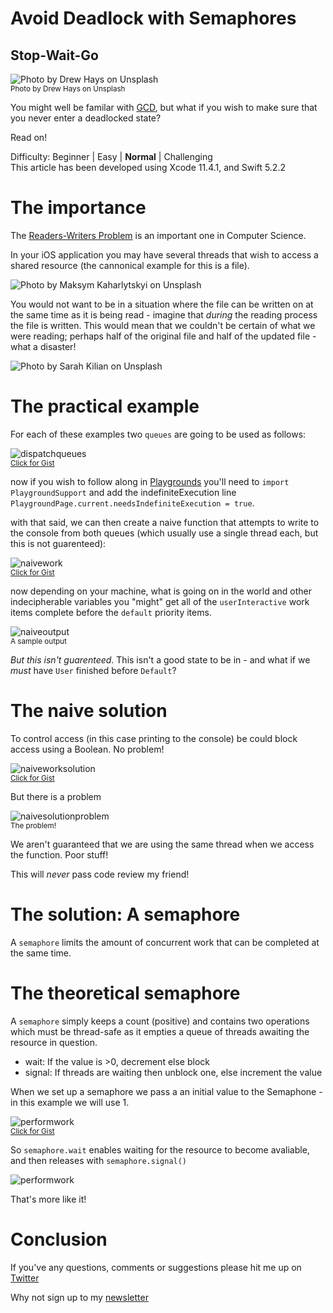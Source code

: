 # Avoid Deadlock with Semaphores
## Stop-Wait-Go


![Photo by Drew Hays on Unsplash](0*z4aBupDI_gf6M0uO.jpeg)<br/>
<sub>Photo by Drew Hays on Unsplash<sub>

You might well be familar with [GCD](https://medium.com/swift-coding/concurrency-and-grand-central-dispatch-in-swift-gcd-f0ae063973c2), but what if you wish to make sure that you never enter a deadlocked state?

Read on!

Difficulty: Beginner | Easy | **Normal** | Challenging<br/>
This article has been developed using Xcode 11.4.1, and Swift 5.2.2

# The importance
The [Readers-Writers Problem](https://medium.com/@stevenpcurtis.sc/the-readers-writers-problem-995a2a89d0ab
) is an important one in Computer Science.

In your iOS application you may have several threads that wish to access a shared resource (the cannonical example for this is a file).

![Photo by Maksym Kaharlytskyi on Unsplash](maksym-kaharlytskyi-Q9y3LRuuxmg-unsplash.jpg)

You would not want to be in a situation where the file can be written on at the same time as it is being read - imagine that *during* the reading process the file is written. This would mean that we couldn't be certain of what we were reading; perhaps half of the original file and half of the updated file - what a disaster!

![Photo by 
Sarah Kilian on Unsplash](photo-1555861496-0666c8981751.jpeg)


# The practical example

For each of these examples two `queues` are going to be used as follows:

![dispatchqueues](Images/dispatchqueues.png)<br>
<sub>[Click for Gist](https://gist.github.com/stevencurtis/0947427ef08e9a8b7ed4740d7ce391b6)<sub>

now if you wish to follow along in [Playgrounds](https://medium.com/@stevenpcurtis.sc/coding-in-swift-playgrounds-1a5563efa089) you'll need to `import PlaygroundSupport` and add the indefiniteExecution line `PlaygroundPage.current.needsIndefiniteExecution = true`.

with that said, we can then create a naive function that attempts to write to the console from both queues (which usually use a single thread each, but this is not guarenteed):

![naivework](Images/naivework.png)<br>
<sub>[Click for Gist](https://gist.github.com/stevencurtis/36e46d268afcdaf3b15c40d9d08c81bd)<sub>

now depending on your machine, what is going on in the world and other indecipherable variables you "might" get all of the `userInteractive` work items complete before the `default` priority items.

![naiveoutput](Images/naiveoutput.png)<br>
<sub>A sample output<sub>

*But this isn't guarenteed*. This isn't a good state to be in - and what if we *must* have `User` finished before `Default`?

# The naive solution

To control access (in this case printing to the console) be could block access using a Boolean. No problem!

![naiveworksolution](Images/naiveworksolution.png)<br>
<sub>[Click for Gist](https://gist.github.com/stevencurtis/f6d3aedcb24174c0f78b3371fbd80c09)<sub>

But there is a problem

![naivesolutionproblem](Images/naivesolutionproblem.png)<br>
<sub>The problem!<sub>

We aren't guaranteed that we are using the same thread when we access the function. Poor stuff!

This will *never* pass code review my friend!

# The solution: A semaphore
A `semaphore` limits the amount of concurrent work that can be completed at the same time. 

# The theoretical semaphore
A `semaphore` simply keeps a count (positive) and contains two operations which must be thread-safe as it empties a queue of threads awaiting the resource in question.
* wait: If the value is >0, decrement else block
* signal: If threads are waiting then unblock one, else increment the value

When we set up a semaphore we pass a an initial value to the Semaphone - in this example we will use 1. 

![performwork](Images/performwork.png)<br>
<sub>[Click for Gist](performwork)<sub>

So `semaphore.wait` enables waiting for the resource to become avaliable, and then releases with `semaphore.signal()`

![performwork](Images/solution.png)<br>

That's more like it!

# Conclusion


If you've any questions, comments or suggestions please hit me up on [Twitter](https://twitter.com/stevenpcurtis) 

Why not sign up to my [newsletter](https://subscribe.to/swiftcodingblog/)
